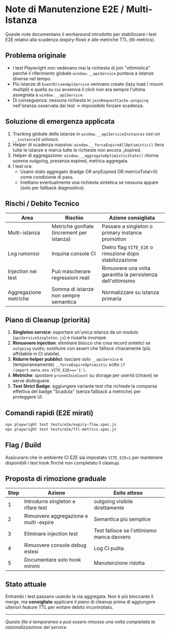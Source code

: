 # Note di Manutenzione E2E / Multi-Istanza

Queste note documentano il workaround introdotto per stabilizzare i test E2E relativi alla scadenza (expiry-flow) e alle metriche TTL (ttl-metrics).

## Problema originale
- I test Playwright non vedevano mai la richiesta di join "ottimistica" perché il riferimento globale `window.__apiService` puntava a istanze diverse nel tempo.
- Più istanze di `EventDrivenApiService` venivano create (lazy load / mount multipli) e quella su cui avveniva il click non era sempre l'ultima assegnata a `window.__apiService`.
- Di conseguenza: nessuna richiesta in `joinRequestCache.outgoing` nell'istanza osservata dai test → impossibile forzare scadenza.

## Soluzione di emergenza applicata
1. Tracking globale delle istanze in `window.__apiServiceInstances` con un `__instanceId` univoco.
2. Helper di scadenza massiva: `window.__forceExpireAllOptimistic()` itera tutte le istanze e marca tutte le richieste non ancora _expired.
3. Helper di aggregazione: `window.__aggregateOptimisticState()` ritorna somma outgoing, presenza expired, metrica aggregata.
4. I test ora:
   - Usano stato aggregato (badge OR anyExpired OR metricsTotal>0) come condizione di pass.
   - Iniettano eventualmente una richiesta sintetica se nessuna appare (solo per fallback diagnostico).

## Rischi / Debito Tecnico
| Area | Rischio | Azione consigliata |
|------|---------|--------------------|
| Multi-istanza | Metriche gonfiate (increment per istanza) | Passare a singleton o primary instance promotion |
| Log rumorosi | Inquina console CI | Dietro flag `VITE_E2E` o rimozione dopo stabilizzazione |
| Injection nei test | Può mascherare regressioni reali | Rimuovere una volta garantita la persistenza dell'ottimismo |
| Aggregazione metriche | Somma di istanze non sempre semantica | Normalizzare su istanza primaria |

## Piano di Cleanup (priorità)
1. **Singleton service**: esportare un'unica istanza da un modulo (`apiServiceSingleton.js`) e riusarla ovunque.
2. **Rimuovere injection**: eliminare blocco che crea record sintetici se `outgoing` vuoto; sostituire con assert che fallisce chiaramente (più affidabile in CI stabile).
3. **Ridurre helper pubblici**: lasciare solo `__apiService` e (temporaneamente) `__forceExpireOptimistic` sotto `if (import.meta.env.VITE_E2E==='1')`.
4. **Metriche**: spostare `prunedJoinCount` su storage per userId (chiave) se serve distinguere.
5. **Test Strict Badge**: aggiungere variante test che richiede la comparsa effettiva del badge "Scaduta" (senza fallback a metriche) per proteggere UI.

## Comandi rapidi (E2E mirati)
```bash
npx playwright test tests/e2e/expiry-flow.spec.js
npx playwright test tests/e2e/ttl-metrics.spec.js
```

## Flag / Build
Assicurarsi che in ambiente CI E2E sia impostato `VITE_E2E=1` per mantenere disponibili i test hook finché non completato il cleanup.

## Proposta di rimozione graduale
| Step | Azione | Esito atteso |
|------|--------|--------------|
| 1 | Introdurre singleton e rifare test | outgoing visibile direttamente |
| 2 | Rimuovere aggregazione e multi-expire | Semantica più semplice |
| 3 | Eliminare injection test | Test fallisce se l'ottimismo manca davvero |
| 4 | Rimuovere console debug estesi | Log CI pulita |
| 5 | Documentare solo hook minimi | Manutenzione ridotta |

## Stato attuale
Entrambi i test passano usando la via aggregata. Non è più bloccante il merge, ma **consigliato** applicare il piano di cleanup prima di aggiungere ulteriori feature TTL per evitare debito incontrollato.

---
_Questo file è temporaneo e può essere rimosso una volta completata la razionalizzazione del service._
